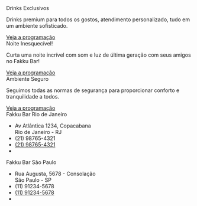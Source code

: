 <!DOCTYPE html>
<html lang="pt-br">
<head>
    <meta charset="UTF-8">
    <meta name="viewport" content="width=device-width, initial-scale=1.0">
    <title>Fakku Bar</title>
    <link rel="stylesheet" href="css/style.css">
    <link rel="stylesheet" href="css/slick.css">
    <link rel="stylesheet" href="css/slick-theme.css">
    <script src="https://kit.fontawesome.com/a076d05399.js" crossorigin="anonymous"></script>
</head>
<body>
    <section>
        <div class="container">
            <div class="row justify-content-center">
                <div class="col-12 col-lg-4 col-md-6 col-sm-8 wow animate__fadeIn" data-wow-delay="0.2s">
                    <div class="feature-box feature-box-show-hover box-shadow-large-hover border-radius-6px feature-box-bg-white-hover border-all border-color-dark-red overflow-hidden last-paragraph-no-margin">
                        <div class="feature-box-move-bottom-top padding-3-rem-all">
                            <i class="fas fa-cocktail fa-5x icon-medium text-dark-red margin-25px-bottom"></i>
                            <div class="feature-box-content last-paragraph-no-margin">
                                <span class="text-extra-dark-gray font-weight-500 d-block margin-10px-bottom alt-font">Drinks Exclusivos</span>
                                <p>Drinks premium para todos os gostos, atendimento personalizado, tudo em um ambiente sofisticado.</p>
                            </div>
                            <div class="move-bottom-top margin-15px-top">
                                <a href="programacao" class="btn btn-link thin btn-large text-dark-red">Veja a programação</a>
                            </div>
                        </div>
                    </div>
                </div>
                <div class="col-12 col-lg-4 col-md-6 col-sm-8 wow animate__fadeIn" data-wow-delay="0.4s">
                    <div class="feature-box feature-box-show-hover box-shadow-large-hover border-radius-6px feature-box-bg-white-hover border-all border-color-dark-red overflow-hidden last-paragraph-no-margin">
                        <div class="feature-box-move-bottom-top padding-3-rem-all">
                            <i class="fas fa-icons fa-5x icon-medium text-dark-red margin-25px-bottom"></i>
                            <div class="feature-box-content last-paragraph-no-margin">
                                <span class="text-extra-dark-gray font-weight-500 d-block margin-10px-bottom alt-font">Noite Inesquecível!</span>
                                <p>Curta uma noite incrível com som e luz de última geração com seus amigos no Fakku Bar!</p>
                            </div>
                            <div class="move-bottom-top margin-15px-top">
                                <a href="programacao" class="btn btn-link thin btn-large text-dark-red">Veja a programação</a>
                            </div>
                        </div>
                    </div>
                </div>
                <div class="col-12 col-lg-4 col-md-6 col-sm-8 wow animate__fadeIn" data-wow-delay="0.6s">
                    <div class="feature-box feature-box-show-hover box-shadow-large-hover border-radius-6px feature-box-bg-white-hover border-all border-color-dark-red overflow-hidden last-paragraph-no-margin">
                        <div class="feature-box-move-bottom-top padding-3-rem-all">
                            <i class="fas fa-shield-alt fa-5x icon-medium text-dark-red margin-25px-bottom"></i>
                            <div class="feature-box-content last-paragraph-no-margin">
                                <span class="text-extra-dark-gray font-weight-500 d-block margin-10px-bottom alt-font">Ambiente Seguro</span>
                                <p>Seguimos todas as normas de segurança para proporcionar conforto e tranquilidade a todos.</p>
                            </div>
                            <div class="move-bottom-top margin-15px-top">
                                <a href="programacao" class="btn btn-link thin btn-large text-dark-red">Veja a programação</a>
                            </div>
                        </div>
                    </div>
                </div>
            </div>
        </div>
    </section>
    <footer class="footer-startup footer-light background-position-right background-no-repeat" style="background-image: url('images/rodape.jpg');">
        <div class="footer-top padding-four-tb lg-padding-seven-tb md-padding-50px-bottom md-padding-30px-top">
            <div class="container">
                <div class="row">
                    <div class="col-12 col-md-6 col-sm-6 sm-margin-40px-bottom xs-margin-25px-bottom">
                        <span class="alt-font font-weight-500 d-block text-extra-dark-gray text-medium margin-20px-bottom xs-margin-10px-bottom">Fakku Bar Rio de Janeiro</span>
                        <ul>
                            <li>Av Atlântica 1234, Copacabana<br>Rio de Janeiro - RJ</li>
                            <li><i class="fas fa-phone icon-smaller text-dark-red"></i> (21) 98765-4321</li>
                            <li><i class="fab fa-whatsapp icon-smaller text-dark-red"></i> <a href="https://api.whatsapp.com/send?phone=5521987654321">(21) 98765-4321</a></li>
                            <li><a href="#" target="_blank"><i class="fab fa-facebook icon-smaller text-dark-red"></i></a> <a href="#" target="_blank"><i class="fab fa-instagram icon-smaller text-dark-red"></i></a></li>
                        </ul>
                    </div>
                    <div class="col-12 col-md-6 col-sm-6 xs-margin-25px-bottom">
                        <span class="alt-font font-weight-500 d-block text-extra-dark-gray text-medium margin-20px-bottom xs-margin-10px-bottom">Fakku Bar São Paulo</span>
                        <ul>
                            <li>Rua Augusta, 5678 - Consolação<br>São Paulo - SP</li>
                            <li><i class="fas fa-phone icon-smaller text-dark-red"></i> (11) 91234-5678</li>
                            <li><i class="fab fa-whatsapp icon-smaller text-dark-red"></i> <a href="https://api.whatsapp.com/send?phone=5511912345678">(11) 91234-5678</a></li>
                            <li><a href="#" target="_blank"><i class="fab fa-facebook icon-smaller text-dark-red"></i></a> <a href="#" target="_blank"><i class="fab fa-instagram icon-smaller text-dark-red"></i></a></li>
                        </ul>
                    </div>
                </div>
            </div>
        </div>
    </footer>
    <script src="js/jquery.min.js"></script>
    <script src="js/theme-vendors.min.js"></script>
    <script src="revolution/js/jquery.themepunch.tools.min.js"></script>
    <script src="revolution/js/jquery.themepunch.revolution.min.js"></script>
    <script src="js/main.js"></script>
    <script src="css/slick.js"></script>
</body>
</html>
